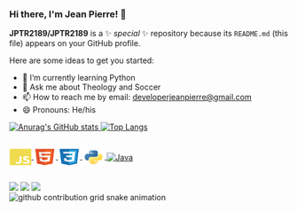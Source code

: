 ### Hi there, I'm Jean Pierre! 👋


**JPTR2189/JPTR2189** is a ✨ _special_ ✨ repository because its `README.md` (this file) appears on your GitHub profile.

Here are some ideas to get you started:

- 🌱 I’m currently learning Python
- 💬 Ask me about Theology and Soccer
- 📫 How to reach me by email: developerjeanpierre@gmail.com
- 😄 Pronouns: He/his

<!--
- 🔭 I’m currently working on ...
- 👯 I’m looking to collaborate on ...
- 🤔 I’m looking for help with ...
- ⚡ Fun fact: ...
-->


<div>
  <a href="https://github.com/JPTR289">
    
  ![Anurag's GitHub stats](https://github-readme-stats.vercel.app/api?username=JPTR2189&show_icons=true&theme=cobalt)
  ![Top Langs](https://github-readme-stats.vercel.app/api/top-langs/?username=JPTR2189&size_weight=0.5&count_weight=0.5)
</div>

<div style="display: inline_block"><br>
  <img align="center" alt="JavaScript" height="30" width="40" src="https://raw.githubusercontent.com/devicons/devicon/master/icons/javascript/javascript-plain.svg">
  <img align="center" alt="HTML" height="30" width="40" src="https://raw.githubusercontent.com/devicons/devicon/master/icons/html5/html5-original.svg">
  <img align="center" alt="CSS" height="30" width="40" src="https://raw.githubusercontent.com/devicons/devicon/master/icons/css3/css3-original.svg">
  <img align="center" alt="Python" height="30" width="40" src="https://raw.githubusercontent.com/devicons/devicon/master/icons/python/python-original.svg">
  <img align="center" alt="Java" height="30" width="40" src="https://cdn.jsdelivr.net/gh/devicons/devicon/icons/java/java-original.svg" />
          
</div>
  
  ##

  <div> 
  <a href="https://instagram.com/jptr.2189" target="_blank"><img src="https://img.shields.io/badge/-Instagram-%23E4405F?style=for-the-badge&logo=instagram&logoColor=white" target="_blank"></a>
  <a href = "mailto:developerjeanpierre@gmail.com"><img src="https://img.shields.io/badge/-Gmail-%23333?style=for-the-badge&logo=gmail&logoColor=white" target="_blank"></a>
  <a href="https://www.linkedin.com/in/jeanpierre2189" target="_blank"><img src="https://img.shields.io/badge/-LinkedIn-%230077B5?style=for-the-badge&logo=linkedin&logoColor=white" target="_blank"></a> 
  
</div>


<picture>
  <source media="(prefers-color-scheme: dark)" srcset="https://raw.githubusercontent.com/JPTR2189/JPTR2189/output/github-contribution-grid-snake-dark.svg">
  <source media="(prefers-color-scheme: light)" srcset="https://raw.githubusercontent.com/JPTR2189/JPTR2189/output/github-contribution-grid-snake.svg">
  <img alt="github contribution grid snake animation" src="https://raw.githubusercontent.com/JPTR2189/YourUser/output/github-contribution-grid-snake.svg">
</picture>
